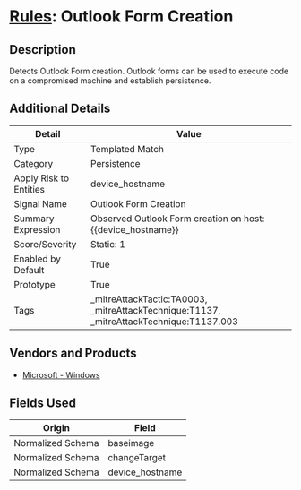 # [Rules](README.md): Outlook Form Creation

## Description
Detects Outlook Form creation.  Outlook forms can be used to execute code on a compromised machine and establish persistence.

## Additional Details
|Detail|Value|
|----|----|
|Type|Templated Match|
|Category|Persistence|
|Apply Risk to Entities|device_hostname|
|Signal Name|Outlook Form Creation|
|Summary Expression|Observed Outlook Form creation on host: {{device_hostname}}|
|Score/Severity|Static: 1|
|Enabled by Default|True|
|Prototype|True|
|Tags|_mitreAttackTactic:TA0003, _mitreAttackTechnique:T1137, _mitreAttackTechnique:T1137.003|
## Vendors and Products
- [Microsoft - Windows](../products/1ff7546c-cb36-4a24-87f7-89d2cecc5761.md)


## Fields Used

|Origin|Field|
|----|----|
|Normalized Schema|baseimage|
|Normalized Schema|changeTarget|
|Normalized Schema|device_hostname|


